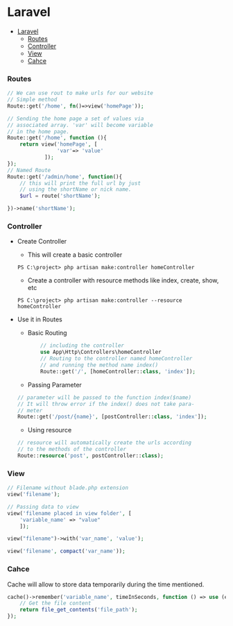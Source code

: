 # Laravel

- [Laravel](#laravel)
    - [Routes](#routes)
    - [Controller](#controller)
    - [View](#view)
    - [Cahce](#cahce)

### Routes

```php
// We can use rout to make urls for our website
// Simple method
Route::get('/home', fn()=>view('homePage'));

// Sending the home page a set of values via
// associated array. 'var' will become variable
// in the home page.
Route::get('/home', function (){
    return view('homePage', [
                'var'=> 'value'
            ]);
});
// Named Route
Route::get('/admin/home', function(){
    // this will print the full url by just
    // using the shortName or nick name.
    $url = route('shortName');

})->name('shortName');
```

### Controller

* Create Controller
    * This will create a basic controller
    ```console
    PS C:\project> php artisan make:controller homeController
    ```

    * Create a controller with resource methods like index, create, show, etc
    ```console
    PS C:\project> php artisan make:controller --resource homeController
    ```
* Use it in Routes
  * Basic Routing
    ```php
        // including the controller
        use App\Http\Controllers\homeController
        // Routing to the controller named homeController
        // and running the method name index()
        Route::get('/', [homeController::class, 'index']);
    ```

  * Passing Parameter
  ```php
  // parameter will be passed to the function index($name)
  // It will throw error if the index() does not take para-
  // meter
  Route::get('/post/{name}', [postController::class, 'index']);
  ```

  * Using resource
  ```php
  // resource will automatically create the urls according
  // to the methods of the controller
  Route::resource('post', postController::class);
  ```

### View

```php
// Filename without blade.php extension
view('filename');

// Passing data to view
view('filename placed in view folder', [
    'variable_name' => "value"
    ]);

view("filename")->with('var_name', 'value');

view('filename', compact('var_name'));
```

### Cahce

Cache will allow to store data temporarily during the time mentioned.

```php
cache()->remember('variable_name', timeInSeconds, function () => use (external_variables){
    // Get the file content
    return file_get_contents('file_path');
});
```